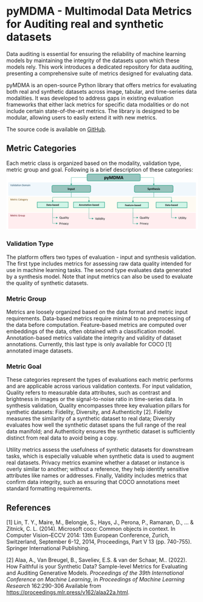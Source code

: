 # pyMDMA - Multimodal Data Metrics for Auditing real and synthetic datasets

Data auditing is essential for ensuring the reliability of machine learning models by maintaining the integrity of the datasets upon which these models rely. This work introduces a dedicated repository for data auditing, presenting a comprehensive suite of metrics designed for evaluating data.

pyMDMA is an open-source Python library that offers metrics for evaluating both
real and synthetic datasets across image, tabular, and time-series data modalities. It was
developed to address gaps in existing evaluation frameworks that either lack metrics for
specific data modalities or do not include certain state-of-the-art metrics. The library is designed to be modular, allowing users to easily extend it with new metrics.

The source code is available on [GitHub](https://github.com/fraunhoferportugal/pymdma/tree/main).

## Metric Categories
Each metric class is organized based on the modality, validation type, metric group and goal. Following is a brief description of these categories:
![Metric Categories](resources/pymdma_schema_1.png)

### Validation Type
The platform offers two types of evaluation - input and synthesis validation. The first type includes metrics for assessing raw data quality intended for use in machine learning tasks. The second type evaluates data generated by a synthesis model. Note that input metrics can also be used to evaluate the quality of synthetic datasets.

### Metric Group
Metrics are loosely organized based on the data format and metric input requirements. Data-based metrics require minimal to no preprocessing of the data before computation. Feature-based metrics are computed over embeddings of the data, often obtained with a classification model. Annotation-based metrics validate the integrity and validity of dataset annotations. Currently, this last type is only available for COCO [1] annotated image datasets.

### Metric Goal
These categories represent the types of evaluations each metric performs and are applicable across various validation contexts. For input validation, Quality refers to measurable data attributes, such as contrast and brightness in images or the signal-to-noise ratio in time-series data. In synthesis validation, Quality encompasses three key evaluation pillars for synthetic datasets: Fidelity, Diversity, and Authenticity [2]. Fidelity measures the similarity of a synthetic dataset to real data; Diversity evaluates how well the synthetic dataset spans the full range of the real data manifold; and Authenticity ensures the synthetic dataset is sufficiently distinct from real data to avoid being a copy.

Utility metrics assess the usefulness of synthetic datasets for downstream tasks, which is especially valuable when synthetic data is used to augment real datasets. Privacy metrics examine whether a dataset or instance is overly similar to another; without a reference, they help identify sensitive attributes like names or addresses. Finally, Validity includes metrics that confirm data integrity, such as ensuring that COCO annotations meet standard formatting requirements.

## References
[1] Lin, T. Y., Maire, M., Belongie, S., Hays, J., Perona, P., Ramanan, D., ... & Zitnick, C. L. (2014). Microsoft coco: Common objects in context. In Computer Vision–ECCV 2014: 13th European Conference, Zurich, Switzerland, September 6-12, 2014, Proceedings, Part V 13 (pp. 740-755). Springer International Publishing.

[2] Alaa, A., Van Breugel, B., Saveliev, E.S. &amp; van der Schaar, M.. (2022). How Faithful is your Synthetic Data? Sample-level Metrics for Evaluating and Auditing Generative Models. <i>Proceedings of the 39th International Conference on Machine Learning</i>, in <i>Proceedings of Machine Learning Research</i> 162:290-306 Available from https://proceedings.mlr.press/v162/alaa22a.html.
